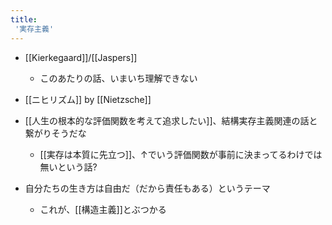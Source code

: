 ```yaml
---
title:
 '実存主義'
---
```


- [[Kierkegaard]]/[[Jaspers]]
    - このあたりの話、いまいち理解できない
- [[ニヒリズム]] by [[Nietzsche]]

- [[人生の根本的な評価関数を考えて追求したい]]、結構実存主義関連の話と繋がりそうだな
    - [[実存は本質に先立つ]]、↑でいう評価関数が事前に決まってるわけでは無いという話?

- 自分たちの生き方は自由だ（だから責任もある）というテーマ
    - これが、[[構造主義]]とぶつかる